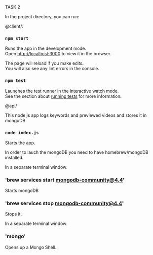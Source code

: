 TASK 2

In the project directory, you can run:

@client/:

### `npm start`

Runs the app in the development mode.\
Open [http://localhost:3000](http://localhost:3000) to view it in the browser.

The page will reload if you make edits.\
You will also see any lint errors in the console.

### `npm test`

Launches the test runner in the interactive watch mode.\
See the section about [running tests](https://facebook.github.io/create-react-app/docs/running-tests) for more information.

@api/

This node js app logs keywords and previewed videos and stores it in mongoDB.

### `node index.js`
Starts the app. 

In order to lauch the mongoDB you need to have homebrew/mongoDB installed.

In a separate terminal window:
### 'brew services start mongodb-community@4.4'
Starts mongoDB

### 'brew services stop mongodb-community@4.4' 
Stops it.

In a separate terminal window:
### 'mongo'
Opens up a Mongo Shell.
